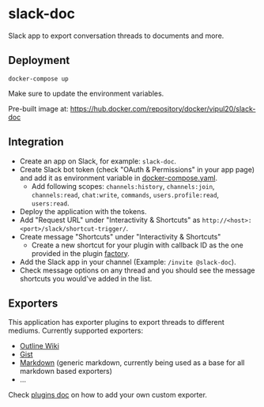 # slack-doc

Slack app to export conversation threads to documents and more.

## Deployment

```
docker-compose up
```

Make sure to update the environment variables.

Pre-built image at: https://hub.docker.com/repository/docker/vipul20/slack-doc

## Integration

- Create an app on Slack, for example: `slack-doc`.
- Create Slack bot token (check "OAuth & Permissions" in your app page) and add
  it as environment variable in [docker-compose.yaml][docker-compose].
    - Add following scopes: `channels:history`, `channels:join`,
      `channels:read`, `chat:write`, `commands`, `users.profile:read`,
      `users:read`.
- Deploy the application with the tokens.
- Add "Request URL" under "Interactivity & Shortcuts" as `http://<host>:<port>/slack/shortcut-trigger/`.
- Create message "Shortcuts" under "Interactivity & Shortcuts"
    - Create a new shortcut for your plugin with callback ID as the one
      provided in the plugin [factory][plugin_factory].
- Add the Slack app in your channel (Example: `/invite @slack-doc`).
- Check message options on any thread and you should see the message shortcuts
  you would've added in the list.

## Exporters

This application has exporter plugins to export threads to different mediums.
Currently supported exporters:

- [Outline Wiki][outline_plugin]
- [Gist][gist_plugin]
- [Markdown][markdown_plugin] (generic markdown, currently being used as a base
  for all markdown based exporters)
- ...

Check [plugins doc][plugins_doc] on how to add your own custom exporter.


[plugin_base]: plugins/base.py
[plugin_map]: slack_doc/factory.py
[plugin_factory]: slack_doc/factory.py
[docker-compose]: docker-compose.yaml
[outline_plugin]: plugins/outline.py
[gist_plugin]: plugins/gist.py
[markdown_plugin]: plugins/markdown.py
[plugins_doc]: plugins/README.md
